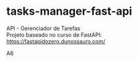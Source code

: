 # tasks-manager-fast-api

API - Gerenciador de Tarefas <br>
Projeto baseado no curso de FastAPI: https://fastapidozero.dunossauro.com/

A6